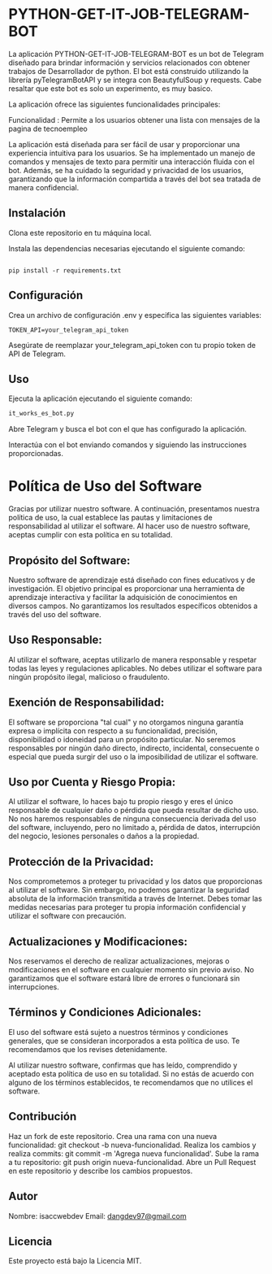 # PYTHON-GET-IT-JOB-TELEGRAM-BOT

La aplicación PYTHON-GET-IT-JOB-TELEGRAM-BOT es un bot de Telegram diseñado para brindar información y servicios relacionados con obtener trabajos de Desarrollador de python. El bot está construido utilizando la librería pyTelegramBotAPI y se integra con BeautyfulSoup y requests. Cabe resaltar que este bot es solo un experimento, es muy basico.

La aplicación ofrece las siguientes funcionalidades principales:

Funcionalidad : Permite a los usuarios obtener una lista con mensajes de la pagina de tecnoempleo


La aplicación está diseñada para ser fácil de usar y proporcionar una experiencia intuitiva para los usuarios. Se ha implementado un manejo de comandos y mensajes de texto para permitir una interacción fluida con el bot. Además, se ha cuidado la seguridad y privacidad de los usuarios, garantizando que la información compartida a través del bot sea tratada de manera confidencial.


## Instalación
Clona este repositorio en tu máquina local.

Instala las dependencias necesarias ejecutando el siguiente comando:

```shell

pip install -r requirements.txt
```
## Configuración
Crea un archivo de configuración .env y especifica las siguientes variables:
```
TOKEN_API=your_telegram_api_token
```
Asegúrate de reemplazar your_telegram_api_token con tu propio token de API de Telegram.

## Uso
Ejecuta la aplicación ejecutando el siguiente comando:

```python 
it_works_es_bot.py

```
Abre Telegram y busca el bot con el que has configurado la aplicación.

Interactúa con el bot enviando comandos y siguiendo las instrucciones proporcionadas.
# Política de Uso del Software 

Gracias por utilizar nuestro software. A continuación, presentamos nuestra política de uso, la cual establece las pautas y limitaciones de responsabilidad al utilizar el software. Al hacer uso de nuestro software, aceptas cumplir con esta política en su totalidad.

## Propósito del Software:
Nuestro software de aprendizaje está diseñado con fines educativos y de investigación. El objetivo principal es proporcionar una herramienta de aprendizaje interactiva y facilitar la adquisición de conocimientos en diversos campos. No garantizamos los resultados específicos obtenidos a través del uso del software.

## Uso Responsable:
Al utilizar el software, aceptas utilizarlo de manera responsable y respetar todas las leyes y regulaciones aplicables. No debes utilizar el software para ningún propósito ilegal, malicioso o fraudulento.

## Exención de Responsabilidad:
El software se proporciona "tal cual" y no otorgamos ninguna garantía expresa o implícita con respecto a su funcionalidad, precisión, disponibilidad o idoneidad para un propósito particular. No seremos responsables por ningún daño directo, indirecto, incidental, consecuente o especial que pueda surgir del uso o la imposibilidad de utilizar el software.

## Uso por Cuenta y Riesgo Propia:
Al utilizar el software, lo haces bajo tu propio riesgo y eres el único responsable de cualquier daño o pérdida que pueda resultar de dicho uso. No nos haremos responsables de ninguna consecuencia derivada del uso del software, incluyendo, pero no limitado a, pérdida de datos, interrupción del negocio, lesiones personales o daños a la propiedad.

## Protección de la Privacidad:
Nos comprometemos a proteger tu privacidad y los datos que proporcionas al utilizar el software. Sin embargo, no podemos garantizar la seguridad absoluta de la información transmitida a través de Internet. Debes tomar las medidas necesarias para proteger tu propia información confidencial y utilizar el software con precaución.

## Actualizaciones y Modificaciones:
Nos reservamos el derecho de realizar actualizaciones, mejoras o modificaciones en el software en cualquier momento sin previo aviso. No garantizamos que el software estará libre de errores o funcionará sin interrupciones.

## Términos y Condiciones Adicionales:
El uso del software está sujeto a nuestros términos y condiciones generales, que se consideran incorporados a esta política de uso. Te recomendamos que los revises detenidamente.

Al utilizar nuestro software, confirmas que has leído, comprendido y aceptado esta política de uso en su totalidad. Si no estás de acuerdo con alguno de los términos establecidos, te recomendamos que no utilices el software.

## Contribución
Haz un fork de este repositorio.
Crea una rama con una nueva funcionalidad: git checkout -b nueva-funcionalidad.
Realiza los cambios y realiza commits: git commit -m 'Agrega nueva funcionalidad'.
Sube la rama a tu repositorio: git push origin nueva-funcionalidad.
Abre un Pull Request en este repositorio y describe los cambios propuestos.
## Autor
Nombre: isaccwebdev
Email: dangdev97@gmail.com

## Licencia
Este proyecto está bajo la Licencia MIT.